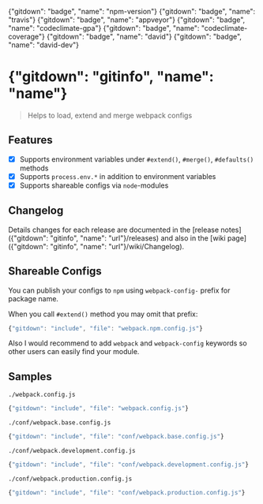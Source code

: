 {"gitdown": "badge", "name": "npm-version"}
{"gitdown": "badge", "name": "travis"}
{"gitdown": "badge", "name": "appveyor"}
{"gitdown": "badge", "name": "codeclimate-gpa"}
{"gitdown": "badge", "name": "codeclimate-coverage"}
{"gitdown": "badge", "name": "david"}
{"gitdown": "badge", "name": "david-dev"}

# {"gitdown": "gitinfo", "name": "name"}
> Helps to load, extend and merge webpack configs

## Features

- [x] Supports environment variables under `#extend()`, `#merge()`, `#defaults()` methods
- [x] Supports `process.env.*` in addition to environment variables
- [x] Supports shareable configs via `node`-modules

## Changelog

Details changes for each release are documented in the [release notes]({"gitdown": "gitinfo", "name": "url"}/releases) and also in the [wiki page]({"gitdown": "gitinfo", "name": "url"}/wiki/Changelog).

## Shareable Configs

You can publish your configs to `npm` using `webpack-config-` prefix for package name.

When you call `#extend()` method you may omit that prefix:

```javascript
{"gitdown": "include", "file": "webpack.npm.config.js"}
```

Also I would recommend to add `webpack` and `webpack-config` keywords so other users can easily find your module.

## Samples

`./webpack.config.js`

```javascript
{"gitdown": "include", "file": "webpack.config.js"}
```

`./conf/webpack.base.config.js`

```javascript
{"gitdown": "include", "file": "conf/webpack.base.config.js"}
```

`./conf/webpack.development.config.js`

```javascript
{"gitdown": "include", "file": "conf/webpack.development.config.js"}
```

`./conf/webpack.production.config.js`

```javascript
{"gitdown": "include", "file": "conf/webpack.production.config.js"}
```
